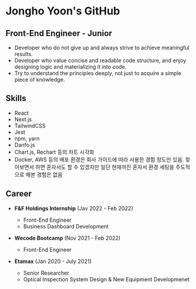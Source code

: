# Jongho Yoon's GitHub
## Front-End Engineer - Junior
- Developer who do not give up and always strive to achieve meaningful results.
- Developer who value concise and readable code structure, and enjoy designing logic and materializing it into code.
- Try to understand the principles deeply, not just to acquire a simple piece of knowledge.
## Skills
- React
- Next.js
- TailwindCSS
- Jest
- npm, yarn
- Danfo.js
- Chart.js, Rechart 등의 차트 시각화
- Docker, AWS 등의 배포 환경은 회사 가이드에 따라 사용한 경험 정도만 있음. 찾아보면서 하면 혼자서도 할 수 있겠지만 일단 현재까진 혼자서 환경 세팅을 주도적으로 해본 경험은 없음

## Career
- **F&F Holdings Internship** (Jav 2022 - Feb 2022)
  - Front-End Engineer
  - Business Dashboard Development

- **Wecode Bootcamp** (Nov 2021 - Feb 2022)
  - Front-End Engineer

- **Etamax** (Jan 2020 - July 2021)
  - Senior Researcher
  - Optical Inspection System Design & New Equipment Developmenet
